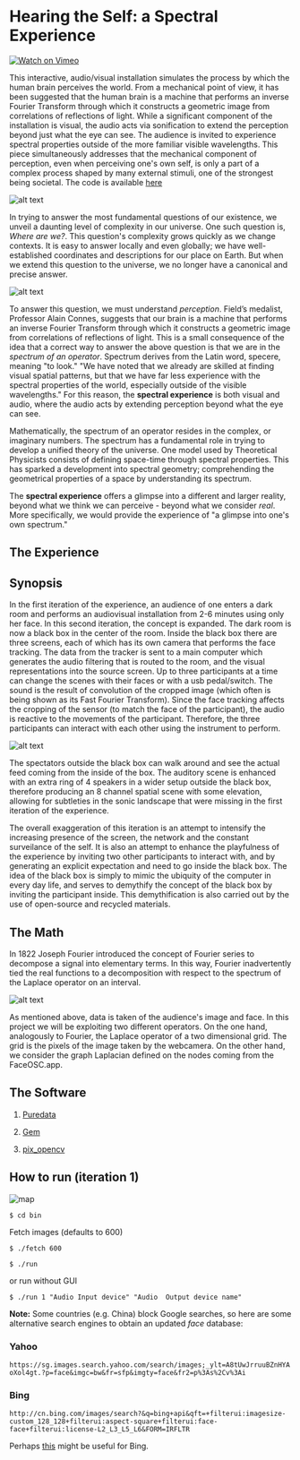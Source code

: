 # Hearing the Self: a Spectral Experience

[![Watch on Vimeo](https://raw.githubusercontent.com/fdch/specexp/master/media/vid-000.jpg)](https://vimeo.com/241401699)

This interactive, audio/visual installation simulates the process by which the human brain perceives the world. From a mechanical point of view, it has been suggested that the human brain is a machine that performs an inverse Fourier Transform through which it constructs a geometric image from correlations of reflections of light. While a significant component of the installation is visual, the audio acts via sonification to extend the perception beyond just what the eye can see. The audience is invited to experience spectral properties outside of the more familiar visible wavelengths. This piece simultaneously addresses that the mechanical component of perception, even when perceiving one's own self, is only a part of a complex process shaped by many external stimuli, one of the strongest being societal. The code is available [here](https://github.com/fdch/specexp)

![alt text](https://raw.githubusercontent.com/fdch/specexp/master/media/vid-180.jpeg)

In trying to answer the most fundamental questions of our existence, we unveil a daunting level of complexity in our universe. One such question is, *Where are we?*. This question's complexity grows quickly as we change contexts. It is easy to answer locally and even globally; we have well-established coordinates and descriptions for our place on Earth. But when we extend this question to the universe, we no longer have a canonical and precise answer. 

![alt text](https://raw.githubusercontent.com/fdch/specexp/master/media/vid-071.jpeg)

To answer this question, we must understand *perception*. Field’s medalist, Professor Alain Connes, suggests that our brain is a machine that performs an inverse Fourier Transform through which it constructs a geometric image from correlations of reflections of light. This is a small consequence of the idea that a correct way to answer the above question is that we are in the *spectrum of an operator*. Spectrum derives from the Latin word, specere, meaning "to look." "We have noted that we already are skilled at finding visual spatial patterns, but that we have far less experience with the spectral properties of the world, especially outside of the visible wavelengths." For this reason, the **spectral experience** is both visual and audio, where the audio acts by extending perception beyond what the eye can see.

Mathematically, the spectrum of an operator resides in the complex, or imaginary numbers. The spectrum has a fundamental role in trying to develop a unified theory of the universe. One model used by Theoretical Physicists consists of defining space-time through spectral properties. This has sparked a development into spectral geometry; comprehending the geometrical properties of a space by understanding its spectrum.

The **spectral experience** offers a glimpse into a different and larger reality, beyond what we think we can perceive - beyond what we consider *real*. More specifically, we would provide the experience of "a glimpse into one's own spectrum."

## The Experience

## Synopsis

In the first iteration of the experience, an audience of one enters a dark room and performs an audiovisual installation from 2-6 minutes using only her face. In this second iteration, the concept is expanded. The dark room is now a black box in the center of the room. Inside the black box there are three screens, each of which has its own camera that performs the face tracking. The data from the tracker is sent to a main computer which generates the audio filtering that is routed to the room, and the visual representations into the source screen. Up to three participants at a time can change the scenes with their faces or with a usb pedal/switch. The sound is the result of convolution of the cropped image (which often is being shown as its Fast Fourier Transform). Since the face tracking affects the cropping of the sensor (to match the face of the participant), the audio is reactive to the movements of the participant. Therefore, the three participants can interact with each other using the instrument to perform.

![alt text](https://raw.githubusercontent.com/fdch/specexp/master/media/vid-253.jpeg)

The spectators outside the black box can walk around and see the actual feed coming from the inside of the box. The auditory scene is enhanced with an extra ring of 4 speakers in a wider setup outside the black box, therefore producing an 8 channel spatial scene with some elevation, allowing for subtleties in the sonic landscape that were missing in the first iteration of the experience.

The overall exaggeration of this iteration is an attempt to intensify the increasing presence of the screen, the network and the constant surveilance of the self. It is also an attempt to enhance the playfulness of the experience by inviting two other participants to interact with, and by generating an explicit expectation and need to go inside the black box. The idea of the black box is simply to mimic the ubiquity of the computer in every day life, and serves to demythify the concept of the black box by inviting the participant inside. This demythification is also carried out by the use of open-source and recycled materials.

## The Math

In 1822 Joseph Fourier introduced the concept of Fourier series to decompose a signal into elementary terms. In this way, Fourier inadvertently tied the real functions to a decomposition with respect to the spectrum of the Laplace operator on an interval.

![alt text](https://raw.githubusercontent.com/fdch/specexp/master/media/vid-180.jpeg)

As mentioned above, data is taken of the audience's image and face. In this project we will be exploiting two different operators. On the one hand, analogously to Fourier, the Laplace operator of a two dimensional grid. The grid is the pixels of the image taken by the webcamera. On the other hand, we consider the graph Laplacian defined on the nodes coming from the FaceOSC.app.

## The Software

1. [Puredata](http://msp.ucsd.edu)

2. [Gem](https://github.com/umlaeute/Gem)

3. [pix_opencv](https://github.com/avilleret/pix_opencv)

## How to run (iteration 1)

![map](https://raw.githubusercontent.com/fdch/specexp/master/media/map.jpg)

`
$ cd bin
`

Fetch images (defaults to 600)

`
$ ./fetch 600
`

`
$ ./run
`

or run without GUI

`
$ ./run 1 "Audio Input device" "Audio  Output device name"
`

**Note:** Some countries (e.g. China) block Google searches, so here are some alternative search engines to obtain an updated *face* database:

### Yahoo
`
https://sg.images.search.yahoo.com/search/images;_ylt=A8tUwJrruuBZnHYAoXol4gt.?p=face&imgc=bw&fr=sfp&imgty=face&fr2=p%3As%2Cv%3Ai
`

### Bing

`
http://cn.bing.com/images/search?&q=bing+api&qft=+filterui:imagesize-custom_128_128+filterui:aspect-square+filterui:face-face+filterui:license-L2_L3_L5_L6&FORM=IRFLTR
`

Perhaps [this](https://www.gorkahernandez.com/blog/image-search-abstraction-layer-node-js/) might be useful for Bing.
